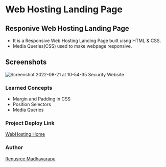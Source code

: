 # Web Hosting Landing Page

## Responive Web Hosting Landing Page

- It is a Responsive Web Hosting Landing Page built uisng HTML & CSS.
- Media Queries(CSS) used to make webpage responsive.


## Screenshots

![Screenshot 2022-08-21 at 10-54-35 Security Website](https://user-images.githubusercontent.com/110158807/185776911-125cac8e-632a-40f8-add4-33e86b4cef48.png)


 ### Learned Concepts
  - Margin and Padding in CSS
 - Position Selectors
  - Media Queries
  
  
  ### Project Deploy Link
  [WebHosting Home](https://hosting-home.netlify.app/)
  
 
 ### Author
 [Renusree Madhavarapu](https://github.com/RenusreeMadhavarapu)
